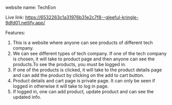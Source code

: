 website name: TechEon

Live link: https://6532263c1a31976b31e2c7f8--gleeful-kringle-9dfd01.netlify.app/

Features:
1. This is a website where anyone can see products of different tech company.
2. We can see different types of tech company. If one of the tech company is chosen, it will take to product page and then anyone can see the products.To see the products, you must be logged in.
3. If one of the products is clicked, it will take to the product details page and can add the product by clicking on the add to cart button.
4. Product details and cart page is private page. It can only be seen if logged in otherwise it  will take to log in page.
5. If logged in, one can add product, update product and can see the updated info.